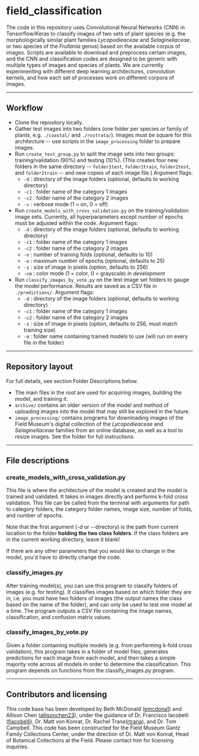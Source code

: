 # field_classification

The code in this repository uses Convolutional Neural Networks (CNN) in Tensorflow/Keras to classify images of two sets of plant species (e.g. the morphologically similar plant families *Lycopodieaceae* and *Selaginellaceae*, or two species of the *Frullania* genus) based on the available corpus of images.  Scripts are available to download and preprocess certain images, and the CNN and classification codes are designed to be generic with multiple types of images and species of plants.  We are currently experimenting with different deep learning architectures, convolution kernels, and how each set of processes work on different corpora of images.


---

## Workflow
- Clone the repository locally.
- Gather test images into two folders (one folder per species or family of plants, e.g. `./coastal/` and `./rostrata/`).  Images must be square for this architecture -- use scripts in the `image_processing` folder to prepare images.
- Run `create_test_group.py` to split the image sets into two groups: training/validation (90%) and testing (10%).  (This creates four new folders in the same directory -- `folder1test`, `folder1train`, `folder2test`, and `folder2train` -- and new copies of each image file.) Argument flags:
  + `-d` : directory of the image folders (optional, defaults to working directory)
  + `-c1` : folder name of the category 1 images
  + `-c2` : folder name of the category 2 images
  + `-v` : verbose mode (1 = on, 0 = off)
- Run `create_models_with_cross_validation.py` on the training/validation image sets.  Currently, all hyperparameters except number of epochs must be adjusted within the code.  Argument flags:
  + `-d` : directory of the image folders (optional, defaults to working directory)
  + `-c1` : folder name of the category 1 images
  + `-c2` : folder name of the category 2 images
  + `-n` : number of training folds (optional, defaults to 10)
  + `-e` : maximum number of epochs (optional, defaults to 25)
  + `-s` : size of image in pixels (option, defaults to 256)
  + `-cm` : color mode (1 = color, 0 = grayscale) *in development*
- Run `classify_images_by_vote.py` on the test image set folders to gauge the model performance.  Results are saved as a CSV file in `./predictions/`. Argument flags:
  + `-d` : directory of the image folders (optional, defaults to working directory)
  + `-c1` : folder name of the category 1 images
  + `-c2` : folder name of the category 2 images
  + `-s` : size of image in pixels (option, defaults to 256, must match training size)
  + `-m` : folder name containing trained models to use (will run on every file in the folder)
  

---

## Repository layout
For full details, see section Folder Descriptions below.

- The main files in the root are used for acquiring images, building the model, and training it.
- `archive/` contains an older version of the model and method of uploading images into the model that may still be explored in the future.
- `image_processing/` contains programs for downloading images of the Field Museum's digital collection of the *Lycopodieaceae* and *Selaginellaceae* families from an online database, as well as a tool to resize images.  See the folder for full instructions.



---

## File descriptions

### create_models_with_cross_validation.py

This file is where the architecture of the model is created and the model is trained and validated. It takes in images directly and performs k-fold cross validation. This file can be called from the terminal with arguments for path to category folders, the category folder names, image size, number of folds, and number of epochs. 

Note that the first argument (-d or --directory) is the path from current location to the folder **holding the two class folders**. If the class folders are in the current working directory, leave it blank!

If there are any other parameters that you would like to change in the model, you'd have to directly change the code.

### classify_images.py

After training model(s), you can use this program to classify folders of images (e.g. for testing).  It classifies images based on which folder they are in, i.e. you must have two folders of images (the output names the class based on the name of the folder), and can only be used to test one model at a time.
The program outputs a CSV file containing the image names, classification, and confusion matrix values.

### classify_images_by_vote.py

Given a folder containing multiple models (e.g. from performing k-fold cross validation), this program takes in a folder of model files, generates predictions for each image from each model, and then takes a simple majority vote across all models in order to determine the classification.
This program depends on functions from the classify_images.py program.

---

## Contributors and licensing
This code base has been developed by Beth McDonald ([emcdona1](https://github.com/emcdona1)) and Allison Chen ([allisonchen23](https://github.com/allisonchen23)), under the guidance of Dr. Francisco Iacobelli ([fiacobelli](https://github.com/fiacobelli)), Dr. Matt von Konrat, Dr. Rachel Trana([rtrana](https://github.com/rtrana)), and Dr. Tom Campbell.
This code has been constructed for the Field Museum Gantz Family Collections Center, under the direction of Dr. Matt von Konrat, Head of Botanical Collections at the Field.  Please contact him for licensing inquiries.
